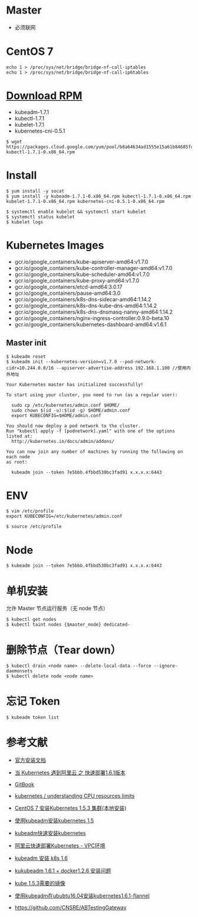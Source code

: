 # Master
- 必须联网

# CentOS 7
```
echo 1 > /proc/sys/net/bridge/bridge-nf-call-iptables
echo 1 > /proc/sys/net/bridge/bridge-nf-call-ip6tables
```

# [Download RPM](https://packages.cloud.google.com/yum/repos/kubernetes-el7-x86_64/repodata/primary.xml)
- kubeadm-1.7.1
- kubectl-1.7.1
- kubelet-1.7.1
- kubernetes-cni-0.5.1

```
$ wget https://packages.cloud.google.com/yum/pool/b8a64634ad1555e15a61b84685fd04959435ed6374b25e369f5bda89c8f03a6b-kubectl-1.7.1-0.x86_64.rpm
```

# Install
```
$ yum install -y socat
$ yum install -y kubeadm-1.7.1-0.x86_64.rpm kubectl-1.7.1-0.x86_64.rpm kubelet-1.7.1-0.x86_64.rpm kubernetes-cni-0.5.1-0.x86_64.rpm

$ systemctl enable kubelet && systemctl start kubelet
$ systemctl status kubelet
$ kubelet logs
```

# Kubernetes Images
- gcr.io/google_containers/kube-apiserver-amd64:v1.7.0
- gcr.io/google_containers/kube-controller-manager-amd64:v1.7.0
- gcr.io/google_containers/kube-scheduler-amd64:v1.7.0
- gcr.io/google_containers/kube-proxy-amd64:v1.7.0
- gcr.io/google_containers/etcd-amd64:3.0.17
- gcr.io/google_containers/pause-amd64:3.0
- gcr.io/google_containers/k8s-dns-sidecar-amd64:1.14.2
- gcr.io/google_containers/k8s-dns-kube-dns-amd64:1.14.2
- gcr.io/google_containers/k8s-dns-dnsmasq-nanny-amd64:1.14.2
- gcr.io/google_containers/nginx-ingress-controller:0.9.0-beta.10
- gcr.io/google_containers/kubernetes-dashboard-amd64:v1.6.1




## Master init
```
$ kubeadm reset
$ kubeadm init --kubernetes-version=v1.7.0 --pod-network-cidr=10.244.0.0/16 --apiserver-advertise-address 192.168.1.100 //使用内外地址

Your Kubernetes master has initialized successfully!

To start using your cluster, you need to run (as a regular user):

  sudo cp /etc/kubernetes/admin.conf $HOME/
  sudo chown $(id -u):$(id -g) $HOME/admin.conf
  export KUBECONFIG=$HOME/admin.conf

You should now deploy a pod network to the cluster.
Run "kubectl apply -f [podnetwork].yaml" with one of the options listed at:
  http://kubernetes.io/docs/admin/addons/

You can now join any number of machines by running the following on each node
as root:

  kubeadm join --token 7e5bbb.4fbbd530bc3fad91 x.x.x.x:6443
```

# ENV
```
$ vim /etc/profile
export KUBECONFIG=/etc/kubernetes/admin.conf

$ source /etc/profile
```


# Node
```
$ kubeadm join --token 7e5bbb.4fbbd530bc3fad91 x.x.x.x:6443
```


# 单机安装
允许 Master 节点运行服务（无 node 节点）
```
$ kubectl get nodes
$ kubectl taint nodes {$master_node} dedicated-
```

# 删除节点（Tear down）
```
$ kubectl drain <node name> --delete-local-data --force --ignore-daemonsets
$ kubectl delete node <node name>
```

# 忘记 Token
```
$ kubeadm token list
```


# 参考文献
- [官方安装文档](https://kubernetes.io/docs/getting-started-guides/kubeadm/)
- [当 Kubernetes 遇到阿里云 之 快速部署1.6.1版本](https://yq.aliyun.com/articles/73922?spm=5176.100239.0.0.nmDR1u)
- [GitBook](https://feisky.gitbooks.io/kubernetes/plugins/rbac.html)



- [kubernetes / understanding CPU resources limits](https://stackoverflow.com/questions/42326645/kubernetes-understanding-cpu-resources-limits)

- [CentOS 7 安装Kubernetes 1.5.3 集群(本地安装)](http://yoyolive.com/2017/02/27/Kubernetes-1-5-3-Local-Install/)
- [使用kubeadm安装kubernetes 1.5](http://blog.frognew.com/2017/01/install-kubernetes-with-kubeadm.html)
- [kubeadm快速安装kubernetes](http://zkread.com/article/1233049.html)


- [阿里云快速部署Kubernetes - VPC环境](https://yq.aliyun.com/articles/66474?commentId=6660)
- [kubeadm 安装 k8s 1.6](http://blog.csdn.net/iiiiher/article/details/68946587)
- [kukubeadm 1.6.1 + docker1.2.6 安装问题](http://www.itdadao.com/articles/c15a1285927p0.html)
- [kube 1.5.3需要的镜像](https://hub.docker.com/r/ist0ne/kube-proxy-amd64/)
- [使用kubeadm在ububtu16.04安装kubernetes1.6.1-flannel](http://blog.csdn.net/ximenghappy/article/details/70157361)
- https://github.com/CNSRE/ABTestingGateway
